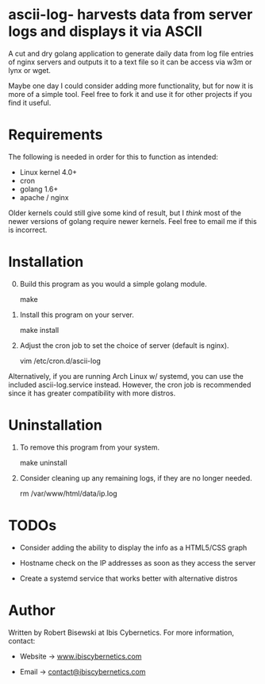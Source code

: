 # ascii-log- harvests data from server logs and displays it via ASCII

A cut and dry golang application to generate daily data from log file
entries of nginx servers and outputs it to a text file so it can be access
via w3m or lynx or wget.

Maybe one day I could consider adding more functionality, but for now it
is more of a simple tool. Feel free to fork it and use it for other
projects if you find it useful.


# Requirements

The following is needed in order for this to function as intended:

* Linux kernel 4.0+
* cron
* golang 1.6+
* apache / nginx

Older kernels could still give some kind of result, but I *think* most of
the newer versions of golang require newer kernels. Feel free to email me if
this is incorrect.


# Installation

0) Build this program as you would a simple golang module.

    make

1) Install this program on your server.

    make install

2) Adjust the cron job to set the choice of server (default is nginx).

    vim /etc/cron.d/ascii-log

Alternatively, if you are running Arch Linux w/ systemd, you can use the
included ascii-log.service instead. However, the cron job is recommended
since it has greater compatibility with more distros.

# Uninstallation

1) To remove this program from your system.

    make uninstall

2) Consider cleaning up any remaining logs, if they are no longer needed.

    rm /var/www/html/data/ip.log


# TODOs

* Consider adding the ability to display the info as a HTML5/CSS graph

* Hostname check on the IP addresses as soon as they access the server

* Create a systemd service that works better with alternative distros

# Author

Written by Robert Bisewski at Ibis Cybernetics. For more information, contact:

* Website -> www.ibiscybernetics.com

* Email -> contact@ibiscybernetics.com
